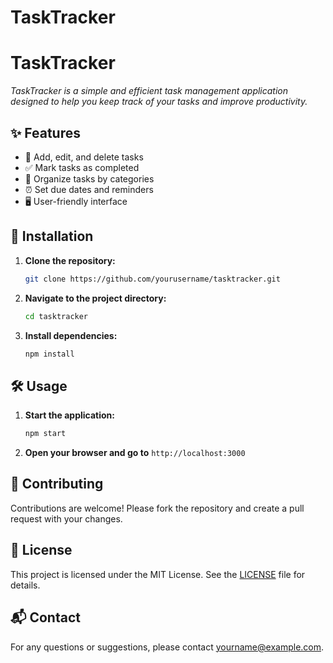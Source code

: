 # TaskTracker

# TaskTracker

_TaskTracker is a simple and efficient task management application designed to help you keep track of your tasks and improve productivity._

## ✨ Features

- 📝 Add, edit, and delete tasks
- ✅ Mark tasks as completed
- 📂 Organize tasks by categories
- ⏰ Set due dates and reminders
- 🖥️ User-friendly interface

## 🚀 Installation

1. **Clone the repository:**
    ```sh
    git clone https://github.com/yourusername/tasktracker.git
    ```
2. **Navigate to the project directory:**
    ```sh
    cd tasktracker
    ```
3. **Install dependencies:**
    ```sh
    npm install
    ```

## 🛠️ Usage

1. **Start the application:**
    ```sh
    npm start
    ```
2. **Open your browser and go to** `http://localhost:3000`

## 🤝 Contributing

Contributions are welcome! Please fork the repository and create a pull request with your changes.

## 📜 License

This project is licensed under the MIT License. See the [LICENSE](LICENSE) file for details.

## 📬 Contact

For any questions or suggestions, please contact [yourname@example.com](mailto:yourname@example.com).

